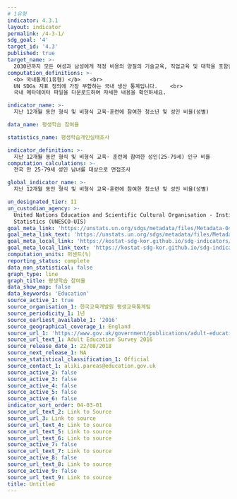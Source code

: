 ```yaml
---
# 1유형 
indicator: 4.3.1
layout: indicator
permalink: /4-3-1/
sdg_goal: '4'
target_id: '4.3'
published: true
target_name: >-
  2030년까지 모든 여성과 남성에게 적정 비용의 양질의 기술교육, 직업교육 및 대학을 포함한 고등교육에 대한 평등한 접근을 보장
computation_definitions: >-
  <b> 국내통계(1유형) </b>   <br>
  UN SDGs 지표 정의에 가장 부합하는 국내 생산 통계입니다.    <br>
  국내 메타데이터 파일을 다운로드하여 자세한 내용을 확인하세요.

indicator_name: >-
  지난 12개월 동안 형식 및 비형식 교육·훈련에 참여한 청소년 및 성인 비율(성별)

data_name: 평생학습 참여율 

statistics_name: 평생학습개인실태조사 

indicator_definition: >-
  지난 12개월 동안 형식 및 비형식 교육· 훈련에 참여한 성인(25-79세) 인구 비율
computation_calculations: >-
  전국 만 25-79세 성인 남녀를 대상으로 면접조사 

global_indicator_name: >-
  지난 12개월 동안 형식 및 비형식 교육·훈련에 참여한 청소년 및 성인 비율(성별)

un_designated_tier: II
un_custodian_agency: >-
  United Nations Education and Scientific Cultural Organisation - Institute of
  Statistics (UNESCO-UIS)
goal_meta_link: 'https://unstats.un.org/sdgs/metadata/files/Metadata-04-03-01.pdf'
goal_meta_link_text: 'https://unstats.un.org/sdgs/metadata/files/Metadata-04-03-01.pdf'
goal_meta_local_link: 'https://kostat-sdg-kor.github.io/sdg-indicators/public/data/Metadata-04-03-01_KOR.pdf'
goal_meta_local_link_text: 'https://kostat-sdg-kor.github.io/sdg-indicators/public/data/Metadata-04-03-01_KOR.pdf'
computation_units: 퍼센트(%)
reporting_status: complete
data_non_statistical: false
graph_type: line
graph_title: 평생학습 참여율
data_show_map: false
data_keywords: 'Education'
source_active_1: true
source_organisation_1: 한국교육개발원 평생교육통계팀
source_periodicity_1: 1년
source_earliest_available_1: '2016'
source_geographical_coverage_1: England
source_url_1: 'https://www.gov.uk/government/publications/adult-education-survey-2016'
source_url_text_1: Adult Education Survey 2016
source_release_date_1: 22/08/2018
source_next_release_1: NA
source_statistical_classification_1: Official
source_contact_1: aliki.pareas@education.gov.uk
source_active_2: false
source_active_3: false
source_active_4: false
source_active_5: false
source_active_6: false
indicator_sort_order: 04-03-01
source_url_text_2: Link to Source
source_url_3: Link to source
source_url_text_4: Link to source
source_url_text_5: Link to source
source_url_text_6: Link to source
source_active_7: false
source_url_text_7: Link to source
source_active_8: false
source_url_text_8: Link to source
source_active_9: false
source_url_text_9: Link to source
title: Untitled
---
```

